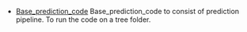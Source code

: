 - [Base_prediction_code](https://github.com/JaidedAI/EasyOCR/issues/91)
Base_prediction_code to consist of prediction pipeline. To run the code on a tree folder. 
